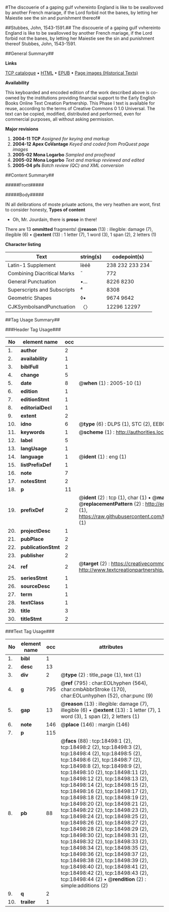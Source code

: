 #The discouerie of a gaping gulf vvhereinto England is like to be swallovved by another French mariage, if the Lord forbid not the banes, by letting her Maiestie see the sin and punishment thereof#

##Stubbes, John, 1543-1591.##
The discouerie of a gaping gulf vvhereinto England is like to be swallovved by another French mariage, if the Lord forbid not the banes, by letting her Maiestie see the sin and punishment thereof
Stubbes, John, 1543-1591.

##General Summary##

**Links**

[TCP catalogue](http://www.ota.ox.ac.uk/tcp/)  • 
[HTML](http://tei.it.ox.ac.uk/tcp/Texts-HTML/free/A13/A13109.html)  • 
[EPUB](http://tei.it.ox.ac.uk/tcp/Texts-EPUB/free/A13/A13109.epub) • 
[Page images (Historical Texts)](https://data.historicaltexts.jisc.ac.uk/view?pubId=eebo-99853130e&pageId=eebo-99853130e-18498-1)

**Availability**

This keyboarded and encoded edition of the
	       work described above is co-owned by the institutions
	       providing financial support to the Early English Books
	       Online Text Creation Partnership. This Phase I text is
	       available for reuse, according to the terms of Creative
	       Commons 0 1.0 Universal. The text can be copied,
	       modified, distributed and performed, even for
	       commercial purposes, all without asking permission.

**Major revisions**

1. __2004-11__ __TCP__ *Assigned for keying and markup*
1. __2004-12__ __Apex CoVantage__ *Keyed and coded from ProQuest page images*
1. __2005-02__ __Mona Logarbo__ *Sampled and proofread*
1. __2005-02__ __Mona Logarbo__ *Text and markup reviewed and edited*
1. __2005-04__ __pfs__ *Batch review (QC) and XML conversion*

##Content Summary##

#####Front#####

#####Body#####

IN all delibrations of moste priuate actions, the very heathen are wont, first to consider honesty,
**Types of content**

  * Oh, Mr. Jourdain, there is **prose** in there!

There are 13 **ommitted** fragments! 
 @__reason__ (13) : illegible: damage (7), illegible (6)  •  @__extent__ (13) : 1 letter (7), 1 word (3), 1 span (2), 2 letters (1)

**Character listing**


|Text|string(s)|codepoint(s)|
|---|---|---|
|Latin-1 Supplement|îèéê|238 232 233 234|
|Combining             Diacritical Marks|̄|772|
|General Punctuation|•…|8226 8230|
|Superscripts             and Subscripts|⁴|8308|
|Geometric Shapes|◊▪|9674 9642|
|CJKSymbolsandPunctuation|〈〉|12296 12297|

##Tag Usage Summary##

###Header Tag Usage###

|No|element name|occ|attributes|
|---|---|---|---|
|1.|__author__|2||
|2.|__availability__|1||
|3.|__biblFull__|1||
|4.|__change__|5||
|5.|__date__|8| @__when__ (1) : 2005-10 (1)|
|6.|__edition__|1||
|7.|__editionStmt__|1||
|8.|__editorialDecl__|1||
|9.|__extent__|2||
|10.|__idno__|6| @__type__ (6) : DLPS (1), STC (2), EEBO-CITATION (1), PROQUEST (1), VID (1)|
|11.|__keywords__|1| @__scheme__ (1) : http://authorities.loc.gov/ (1)|
|12.|__label__|5||
|13.|__langUsage__|1||
|14.|__language__|1| @__ident__ (1) : eng (1)|
|15.|__listPrefixDef__|1||
|16.|__note__|7||
|17.|__notesStmt__|2||
|18.|__p__|11||
|19.|__prefixDef__|2| @__ident__ (2) : tcp (1), char (1)  •  @__matchPattern__ (2) : ([0-9\-]+):([0-9IVX]+) (1), (.+) (1)  •  @__replacementPattern__ (2) : http://eebo.chadwyck.com/downloadtiff?vid=$1&page=$2 (1), https://raw.githubusercontent.com/textcreationpartnership/Texts/master/tcpchars.xml#$1 (1)|
|20.|__projectDesc__|1||
|21.|__pubPlace__|2||
|22.|__publicationStmt__|2||
|23.|__publisher__|2||
|24.|__ref__|2| @__target__ (2) : https://creativecommons.org/publicdomain/zero/1.0/ (1), http://www.textcreationpartnership.org/docs/. (1)|
|25.|__seriesStmt__|1||
|26.|__sourceDesc__|1||
|27.|__term__|1||
|28.|__textClass__|1||
|29.|__title__|3||
|30.|__titleStmt__|2||


###Text Tag Usage###

|No|element name|occ|attributes|
|---|---|---|---|
|1.|__bibl__|1||
|2.|__desc__|13||
|3.|__div__|2| @__type__ (2) : title_page (1), text (1)|
|4.|__g__|795| @__ref__ (795) : char:EOLhyphen (564), char:cmbAbbrStroke (170), char:EOLunhyphen (52), char:punc (9)|
|5.|__gap__|13| @__reason__ (13) : illegible: damage (7), illegible (6)  •  @__extent__ (13) : 1 letter (7), 1 word (3), 1 span (2), 2 letters (1)|
|6.|__note__|146| @__place__ (146) : margin (146)|
|7.|__p__|115||
|8.|__pb__|88| @__facs__ (88) : tcp:18498:1 (2), tcp:18498:2 (2), tcp:18498:3 (2), tcp:18498:4 (2), tcp:18498:5 (2), tcp:18498:6 (2), tcp:18498:7 (2), tcp:18498:8 (2), tcp:18498:9 (2), tcp:18498:10 (2), tcp:18498:11 (2), tcp:18498:12 (2), tcp:18498:13 (2), tcp:18498:14 (2), tcp:18498:15 (2), tcp:18498:16 (2), tcp:18498:17 (2), tcp:18498:18 (2), tcp:18498:19 (2), tcp:18498:20 (2), tcp:18498:21 (2), tcp:18498:22 (2), tcp:18498:23 (2), tcp:18498:24 (2), tcp:18498:25 (2), tcp:18498:26 (2), tcp:18498:27 (2), tcp:18498:28 (2), tcp:18498:29 (2), tcp:18498:30 (2), tcp:18498:31 (2), tcp:18498:32 (2), tcp:18498:33 (2), tcp:18498:34 (2), tcp:18498:35 (2), tcp:18498:36 (2), tcp:18498:37 (2), tcp:18498:38 (2), tcp:18498:39 (2), tcp:18498:40 (2), tcp:18498:41 (2), tcp:18498:42 (2), tcp:18498:43 (2), tcp:18498:44 (2)  •  @__rendition__ (2) : simple:additions (2)|
|9.|__q__|2||
|10.|__trailer__|1||
